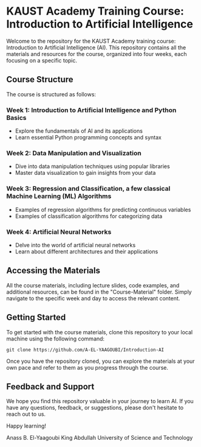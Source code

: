 # KAUST Academy Training Course: Introduction to Artificial Intelligence

Welcome to the repository for the KAUST Academy training course: Introduction to Artificial Intelligence (AI). This repository contains all the materials and resources for the course, organized into four weeks, each focusing on a specific topic.

## Course Structure

The course is structured as follows:

### Week 1: Introduction to Artificial Intelligence and Python Basics
- Explore the fundamentals of AI and its applications
- Learn essential Python programming concepts and syntax

### Week 2: Data Manipulation and Visualization
- Dive into data manipulation techniques using popular libraries
- Master data visualization to gain insights from your data

### Week 3: Regression and Classification, a few classical Machine Learning (ML) Algorithms
- Examples of regression algorithms for predicting continuous variables
- Examples of classification algorithms for categorizing data

### Week 4: Artificial Neural Networks
- Delve into the world of artificial neural networks
- Learn about different architectures and their applications

## Accessing the Materials

All the course materials, including lecture slides, code examples, and additional resources, can be found in the "Course-Material" folder. Simply navigate to the specific week and day to access the relevant content.

## Getting Started

To get started with the course materials, clone this repository to your local machine using the following command:

```
git clone https://github.com/A-EL-YAAGOUBI/Introduction-AI
```

Once you have the repository cloned, you can explore the materials at your own pace and refer to them as you progress through the course.

## Feedback and Support

We hope you find this repository valuable in your journey to learn AI. If you have any questions, feedback, or suggestions, please don't hesitate to reach out to us.

Happy learning!

Anass B. El-Yaagoubi
King Abdullah University of Science and Technology
